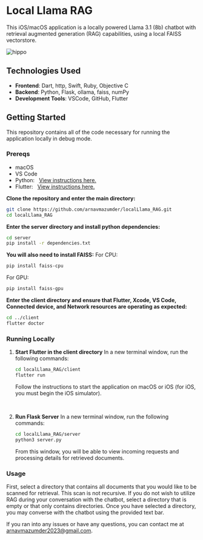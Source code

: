 # Local Llama RAG

This iOS/macOS application is a locally powered Llama 3.1 (8b) chatbot with retrieval augmented generation (RAG) capabilities, using a local FAISS vectorstore. 

![hippo](https://i.giphy.com/media/v1.Y2lkPTc5MGI3NjExeDFpc3Y2cW01dzhnN3FvbDhwbGliODNtZjBubWR1aGo5bzlqZndyZiZlcD12MV9pbnRlcm5hbF9naWZfYnlfaWQmY3Q9Zw/AQje9PEvcyd3OAed82/giphy.gif)


## Technologies Used

- **Frontend**: Dart, http, Swift, Ruby, Objective C
- **Backend**: Python, Flask, ollama, faiss, numPy
- **Development Tools**: VSCode, GitHub, Flutter

## Getting Started
This repository contains all of the code necessary for running the application locally in debug mode.

### Prereqs
- macOS
- VS Code
- Python: &nbsp;&nbsp;<a href=https://www.python.org/downloads>View instructions here.</a>
- Flutter: &nbsp;&nbsp;<a href=https://docs.flutter.dev/get-started/install/macos>View instructions here.</a>


**Clone the repository and enter the main directory:**
   ```bash
   git clone https://github.com/arnavmazumder/localLlama_RAG.git
   cd localLlama_RAG
   ```

**Enter the server directory and install python dependencies:**
```bash
cd server
pip install -r dependencies.txt
```

**You will also need to install FAISS:**
For CPU:
```bash
pip install faiss-cpu
```

For GPU:
```bash
pip install faiss-gpu
```

**Enter the client directory and ensure that Flutter, Xcode, VS Code, Connected device, and Network resources are operating as expected:**
```bash
cd ../client
flutter doctor
```


### Running Locally

1. **Start Flutter in the client directory**
In a new terminal window, run the following commands:
   ```bash
   cd localLlama_RAG/client
   flutter run
   ```

   Follow the instructions to start the application on macOS or iOS (for iOS, you must begin the iOS simulator).

   <br>

2. **Run Flask Server**
In a new terminal window, run the following commands:
    ```bash
    cd localLlama_RAG/server
    python3 server.py
    ```

    From this window, you will be able to view incoming requests and processing details for retrieved documents.
    <br>
 

### Usage

First, select a directory that contains all documents that you would like to be scanned for retrieval. This scan is not recursive. If you do not wish to utilize RAG during your conversation with the chatbot, select a directory that is empty or that only contains directories. Once you have selected a directory, you may converse with the chatbot using the provided text bar.


If you ran into any issues or have any questions, you can contact me at arnavmazumder2023@gmail.com.










